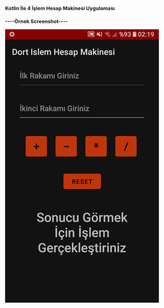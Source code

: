 ### Kotlin İle 4 İşlem Hesap Makinesi Uygulaması


### ----Örnek Screenshot----
![Alt text](ornek_screenshot.png?raw=true "Title")

<!--
**Xyolin/xyolin** is a ✨ _special_ ✨ repository because its `README.md` (this file) appears on your GitHub profile.

Here are some ideas to get you started:

- 🔭 I’m currently working on ...
- 🌱 I’m currently learning ...
- 👯 I’m looking to collaborate on ...
- 🤔 I’m looking for help with ...
- 💬 Ask me about ...
- 📫 How to reach me: ...
- 😄 Pronouns: ...
- ⚡ Fun fact: ...
-->
